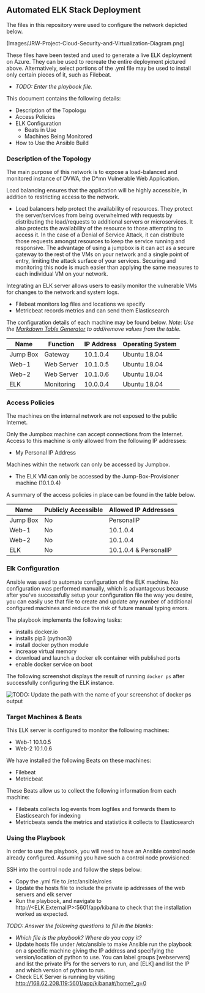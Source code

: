 ## Automated ELK Stack Deployment

The files in this repository were used to configure the network depicted below.

(Images/JRW-Project-Cloud-Security-and-Virtualization-Diagram.png)


These files have been tested and used to generate a live ELK deployment on Azure. They can be used to recreate the entire deployment pictured above. Alternatively, select portions of the .yml file may be used to install only certain pieces of it, such as Filebeat.

  - _TODO: Enter the playbook file._

This document contains the following details:
- Description of the Topologu
- Access Policies
- ELK Configuration
  - Beats in Use
  - Machines Being Monitored
- How to Use the Ansible Build


### Description of the Topology

The main purpose of this network is to expose a load-balanced and monitored instance of DVWA, the D*mn Vulnerable Web Application.

Load balancing ensures that the application will be highly accessible, in addition to restricting access to the network.
- Load balancers help protect the availability of resources. They protect the server/services from being overwhelmed with requests by distributing the load/requests to additional servers or microservices. It also protects the availability of the resource to those attempting to access it. In the case of a Denial of Service Attack, it can distribute those requests amongst resources to keep the service running and responsive. The advantage of using a jumpbox is it can act as a secure gateway to the rest of the VMs on your network and a single point of entry, limiting the attack surface of your services. Securing and monitoring this node is much easier than applying the same measures to each individual VM on your network.

Integrating an ELK server allows users to easily monitor the vulnerable VMs for changes to the network and system logs.
- Filebeat monitors log files and locations we specify
- Metricbeat records metrics and can send them Elasticsearch
 

The configuration details of each machine may be found below.
_Note: Use the [Markdown Table Generator](http://www.tablesgenerator.com/markdown_tables) to add/remove values from the table_.

| Name     | Function | IP Address | Operating System |
|----------|----------|------------|------------------|
| Jump Box | Gateway  | 10.1.0.4   | Ubuntu 18.04     |
| Web-1    |Web Server| 10.1.0.5   | Ubuntu 18.04     |
| Web-2    |Web Server| 10.1.0.6   | Ubuntu 18.04     |
| ELK      |Monitoring| 10.0.0.4   | Ubuntu 18.04     |

### Access Policies

The machines on the internal network are not exposed to the public Internet. 

Only the Jumpbox machine can accept connections from the Internet. Access to this machine is only allowed from the following IP addresses:
- My Personal IP Address

Machines within the network can only be accessed by Jumpbox.
- The ELK VM can only be accessed by the Jump-Box-Provisioner machine (10.1.0.4)

A summary of the access policies in place can be found in the table below.

| Name     | Publicly Accessible | Allowed IP Addresses |
|----------|---------------------|----------------------|
| Jump Box | No                  | PersonalIP           |
| Web-1    | No                  | 10.1.0.4             |
| Web-2    | No                  | 10.1.0.4             |
| ELK      | No                  | 10.1.0.4 & PersonalIP|

### Elk Configuration

Ansible was used to automate configuration of the ELK machine. No configuration was performed manually, which is advantageous because
after you've successfully setup your configuration file the way you desire, you can easily use that file to create and update any number of additional configured machines and reduce the risk of future manual typing errors.

The playbook implements the following tasks:
- installs docker.io
- installs pip3 (python3)
- install docker python module
- increase virtual memory
- download and launch a docker elk container with published ports
- enable docker service on boot

The following screenshot displays the result of running `docker ps` after successfully configuring the ELK instance.

![TODO: Update the path with the name of your screenshot of docker ps output](Images/docker_ps_output.png)

### Target Machines & Beats
This ELK server is configured to monitor the following machines:
- Web-1 10.1.0.5
- Web-2 10.1.0.6

We have installed the following Beats on these machines:
- Filebeat
- Metricbeat

These Beats allow us to collect the following information from each machine:
- Filebeats collects log events from logfiles and forwards them to Elasticsearch for indexing
- Metricbeats sends the metrics and statistics it collects to Elasticsearch 

### Using the Playbook
In order to use the playbook, you will need to have an Ansible control node already configured. Assuming you have such a control node provisioned: 

SSH into the control node and follow the steps below:
- Copy the .yml file to /etc/ansible/roles
- Update the hosts file to include the private ip addresses of the web servers and elk server
- Run the playbook, and navigate to http://<ELK.ExternalIP>:5601/app/kibana to check that the installation worked as expected.

_TODO: Answer the following questions to fill in the blanks:_
- _Which file is the playbook? Where do you copy it?_
- Update hosts file under /etc/ansible to make Ansible run the playbook on a specific machine giving the IP address and specifying the version/location of python to use. You can label groups [webservers] and list the private IPs for the servers to run, and  [ELK] and list the IP and which version of python to run.
- Check ELK Server is running by visiting http://168.62.208.119:5601/app/kibana#/home?_g=0
